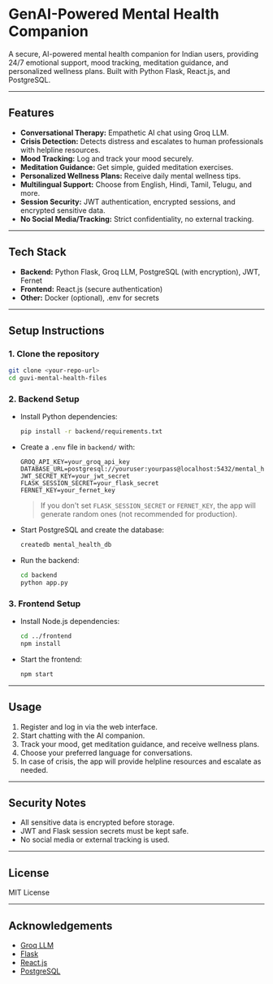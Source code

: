 # GenAI-Powered Mental Health Companion

A secure, AI-powered mental health companion for Indian users, providing 24/7 emotional support, mood tracking, meditation guidance, and personalized wellness plans. Built with Python Flask, React.js, and PostgreSQL.

---

## Features

- **Conversational Therapy:** Empathetic AI chat using Groq LLM.
- **Crisis Detection:** Detects distress and escalates to human professionals with helpline resources.
- **Mood Tracking:** Log and track your mood securely.
- **Meditation Guidance:** Get simple, guided meditation exercises.
- **Personalized Wellness Plans:** Receive daily mental wellness tips.
- **Multilingual Support:** Choose from English, Hindi, Tamil, Telugu, and more.
- **Session Security:** JWT authentication, encrypted sessions, and encrypted sensitive data.
- **No Social Media/Tracking:** Strict confidentiality, no external tracking.

---

## Tech Stack

- **Backend:** Python Flask, Groq LLM, PostgreSQL (with encryption), JWT, Fernet
- **Frontend:** React.js (secure authentication)
- **Other:** Docker (optional), .env for secrets

---

## Setup Instructions

### 1. Clone the repository

```bash
git clone <your-repo-url>
cd guvi-mental-health-files
```

### 2. Backend Setup

- Install Python dependencies:
  ```bash
  pip install -r backend/requirements.txt
  ```
- Create a `.env` file in `backend/` with:
  ```
  GROQ_API_KEY=your_groq_api_key
  DATABASE_URL=postgresql://youruser:yourpass@localhost:5432/mental_health_db
  JWT_SECRET_KEY=your_jwt_secret
  FLASK_SESSION_SECRET=your_flask_secret
  FERNET_KEY=your_fernet_key
  ```
  > If you don't set `FLASK_SESSION_SECRET` or `FERNET_KEY`, the app will generate random ones (not recommended for production).

- Start PostgreSQL and create the database:
  ```bash
  createdb mental_health_db
  ```

- Run the backend:
  ```bash
  cd backend
  python app.py
  ```

### 3. Frontend Setup

- Install Node.js dependencies:
  ```bash
  cd ../frontend
  npm install
  ```
- Start the frontend:
  ```bash
  npm start
  ```

---

## Usage

1. Register and log in via the web interface.
2. Start chatting with the AI companion.
3. Track your mood, get meditation guidance, and receive wellness plans.
4. Choose your preferred language for conversations.
5. In case of crisis, the app will provide helpline resources and escalate as needed.

---

## Security Notes

- All sensitive data is encrypted before storage.
- JWT and Flask session secrets must be kept safe.
- No social media or external tracking is used.

---

## License

MIT License

---

## Acknowledgements

- [Groq LLM](https://groq.com/)
- [Flask](https://flask.palletsprojects.com/)
- [React.js](https://react.dev/)
- [PostgreSQL](https://www.postgresql.org/)
